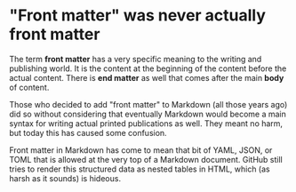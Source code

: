 # "Front matter" was never actually front matter

The term **front matter** has a very specific meaning to the writing and publishing world. It is the content at the beginning of the content before the actual content. There is **end matter** as well that comes after the main **body** of content.

Those who decided to add "front matter" to Markdown (all those years ago) did so without considering that eventually Markdown would become a main syntax for writing actual printed publications as well. They meant no harm, but today this has caused some confusion.

Front matter in Markdown has come to mean that bit of YAML, JSON, or TOML that is allowed at the very top of a Markdown document. GitHub still tries to render this structured data as nested tables in HTML, which (as harsh as it sounds) is hideous.

